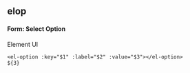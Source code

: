 ## elop
#### Form: Select Option
Element UI <el-option>
```
<el-option :key="$1" :label="$2" :value="$3"></el-option>
${3}
```